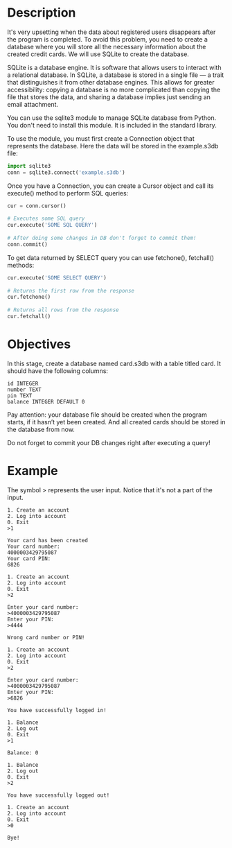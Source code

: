 #  Description

It's very upsetting when the data about registered users disappears after the program is completed. To avoid this problem, you need to create a database where you will store all the necessary information about the created credit cards. We will use SQLite to create the database.

SQLite is a database engine. It is software that allows users to interact with a relational database. In SQLite, a database is stored in a single file — a trait that distinguishes it from other database engines. This allows for greater accessibility: copying a database is no more complicated than copying the file that stores the data, and sharing a database implies just sending an email attachment.

You can use the sqlite3 module to manage SQLite database from Python. You don't need to install this module. It is included in the standard library.

To use the module, you must first create a Connection object that represents the database. Here the data will be stored in the example.s3db file:
```python
import sqlite3
conn = sqlite3.connect('example.s3db')
```
Once you have a Connection, you can create a Cursor object and call its execute() method to perform SQL queries:
```python
cur = conn.cursor()
    
# Executes some SQL query
cur.execute('SOME SQL QUERY')
    
# After doing some changes in DB don't forget to commit them!
conn.commit()
```
To get data returned by SELECT query you can use fetchone(), fetchall() methods:
```python
cur.execute('SOME SELECT QUERY')
    
# Returns the first row from the response
cur.fetchone()
    
# Returns all rows from the response
cur.fetchall()
```
#  Objectives

In this stage, create a database named card.s3db with a table titled card. It should have the following columns:

    id INTEGER
    number TEXT
    pin TEXT
    balance INTEGER DEFAULT 0

Pay attention: your database file should be created when the program starts, if it hasn’t yet been created. And all created cards should be stored in the database from now.

Do not forget to commit your DB changes right after executing a query!

#  Example

The symbol > represents the user input. Notice that it's not a part of the input.

    1. Create an account
    2. Log into account
    0. Exit
    >1
    
    Your card has been created
    Your card number:
    4000003429795087
    Your card PIN:
    6826
    
    1. Create an account
    2. Log into account
    0. Exit
    >2
    
    Enter your card number:
    >4000003429795087
    Enter your PIN:
    >4444
    
    Wrong card number or PIN!
    
    1. Create an account
    2. Log into account
    0. Exit
    >2
    
    Enter your card number:
    >4000003429795087
    Enter your PIN:
    >6826
    
    You have successfully logged in!
    
    1. Balance
    2. Log out
    0. Exit
    >1
    
    Balance: 0
    
    1. Balance
    2. Log out
    0. Exit
    >2
    
    You have successfully logged out!
    
    1. Create an account
    2. Log into account
    0. Exit
    >0
    
    Bye!